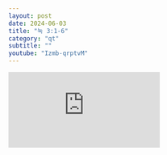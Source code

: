 ```yaml
---
layout: post
date: 2024-06-03
title: "눅 3:1-6"
category: "qt"
subtitle: ""
youtube: "Izmb-qrptvM"
---
```


<div class="youtube margin-large">
    <iframe src="https://www.youtube.com/embed/Izmb-qrptvM" title="YouTube video player" frameborder="0" allow="accelerometer; autoplay; clipboard-write; encrypted-media; gyroscope; picture-in-picture; web-share" allowfullscreen></iframe>
</div>

